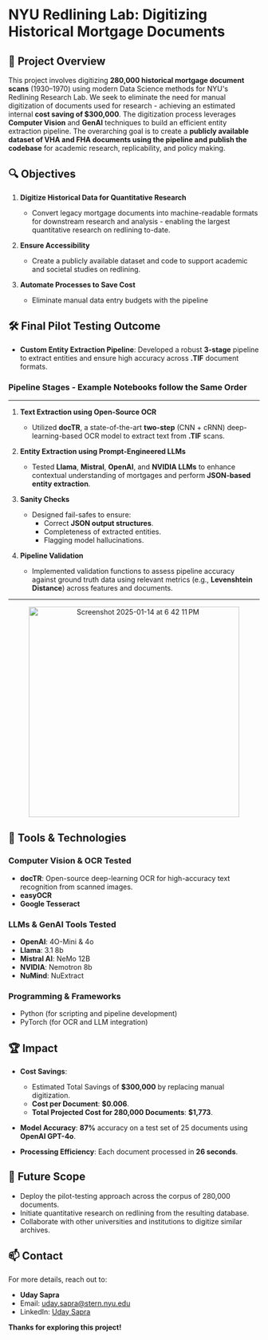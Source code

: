 # NYU Redlining Lab: Digitizing Historical Mortgage Documents  

## 📜 Project Overview  
This project involves digitizing **280,000 historical mortgage document scans** (1930–1970) using modern Data Science methods for NYU's Redlining Research Lab. We seek to eliminate the need for manual digitization of documents used for research - achieving an estimated internal **cost saving of $300,000**. The digitization process leverages **Computer Vision** and **GenAI** techniques to build an efficient entity extraction pipeline. The overarching goal is to create a **publicly available dataset of VHA and FHA documents using the pipeline and publish the codebase** for academic research, replicability, and policy making. 

## 🔍 Objectives  

1. **Digitize Historical Data for Quantitative Research**  
   - Convert legacy mortgage documents into machine-readable formats for downstream research and analysis - enabling the largest quantitative research on redlining to-date.  

2. **Ensure Accessibility**  
   - Create a publicly available dataset and code to support academic and societal studies on redlining.  

3. **Automate Processes to Save Cost**  
   - Eliminate manual data entry budgets with the pipeline

## 🛠️ Final Pilot Testing Outcome

- **Custom Entity Extraction Pipeline**: Developed a robust **3-stage** pipeline to extract entities and ensure high accuracy across **.TIF** document formats.  

### Pipeline Stages - Example Notebooks follow the Same Order

---

1. **Text Extraction using Open-Source OCR**  
   - Utilized **docTR**, a state-of-the-art **two-step** (CNN + cRNN) deep-learning-based OCR model to extract text from **.TIF** scans.  

2. **Entity Extraction using Prompt-Engineered LLMs**  
   - Tested **Llama**, **Mistral**, **OpenAI**, and **NVIDIA LLMs** to enhance contextual understanding of mortgages and perform **JSON-based entity extraction**.  

3. **Sanity Checks**  
   - Designed fail-safes to ensure:
     - Correct **JSON output structures**.  
     - Completeness of extracted entities.  
     - Flagging model hallucinations.  

4. **Pipeline Validation**  
   - Implemented validation functions to assess pipeline accuracy against ground truth data using relevant metrics (e.g., **Levenshtein Distance**) across features and documents.
  
---

<p align="center">


   
  <img width="422" alt="Screenshot 2025-01-14 at 6 42 11 PM" src="https://github.com/user-attachments/assets/0f4c33ae-dafb-4e41-9697-9b19ac9c6e61" />

  
</p>


## 🔧 Tools & Technologies  

### **Computer Vision & OCR Tested**  
- **docTR**: Open-source deep-learning OCR for high-accuracy text recognition from scanned images.  
- **easyOCR**  
- **Google Tesseract**  

### **LLMs & GenAI Tools Tested**  
- **OpenAI**: 4O-Mini & 4o  
- **Llama**: 3.1 8b  
- **Mistral AI**: NeMo 12B  
- **NVIDIA**: Nemotron 8b  
- **NuMind**: NuExtract  

### **Programming & Frameworks**  
- Python (for scripting and pipeline development)  
- PyTorch (for OCR and LLM integration)  

## 🏆 Impact  

- **Cost Savings**:  
  - Estimated Total Savings of **$300,000** by replacing manual digitization.  
  - **Cost per Document**: **$0.006**.  
  - **Total Projected Cost for 280,000 Documents**: **$1,773**.  

- **Model Accuracy**: **87%** accuracy on a test set of 25 documents using **OpenAI GPT-4o**.  
- **Processing Efficiency**: Each document processed in **26 seconds**.  

## 🚀 Future Scope  

- Deploy the pilot-testing approach across the corpus of 280,000 documents.  
- Initiate quantitative research on redlining from the resulting database.  
- Collaborate with other universities and institutions to digitize similar archives.  

## 📫 Contact  

For more details, reach out to:  
- **Uday Sapra**  
- Email: [uday.sapra@stern.nyu.edu](mailto:uday.sapra@stern.nyu.edu)  
- LinkedIn: [Uday Sapra](https://www.linkedin.com/in/uday-sapra/)  

**Thanks for exploring this project!**
